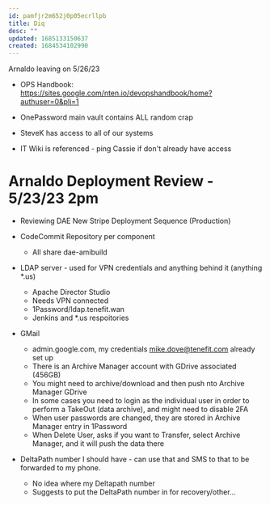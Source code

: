 ```yaml
---
id: pamfjr2m652j0p05ecrllpb
title: Diq
desc: ""
updated: 1685133150637
created: 1684534102990
---
```


Arnaldo leaving on 5/26/23

- OPS Handbook: https://sites.google.com/nten.io/devopshandbook/home?authuser=0&pli=1

- OnePassword main vault contains ALL random crap
- SteveK has access to all of our systems
- IT Wiki is referenced - ping Cassie if don't already have access

# Arnaldo Deployment Review - 5/23/23 2pm

- Reviewing DAE New Stripe Deployment Sequence (Production)
- CodeCommit Repository per component

  - All share dae-amibuild

- LDAP server - used for VPN credentials and anything behind it (anything \*.us)

  - Apache Director Studio
  - Needs VPN connected
  - 1Password/ldap.tenefit.wan
  - Jenkins and \*.us respoitories

- GMail

  - admin.google.com, my credentials mike.dove@tenefit.com already set up
  - There is an Archive Manager account with GDrive associated (456GB)
  - You might need to archive/download and then push nto Archive Manager GDrive
  - In some cases you need to login as the individual user in order to perform a TakeOut (data archive), and might need to disable 2FA
  - When user passwords are changed, they are stored in Archive Manager entry in 1Password
  - When Delete User, asks if you want to Transfer, select Archive Manager, and it will push the data there

- DeltaPath number I should have - can use that and SMS to that to be forwarded to my phone.
  - No idea where my Deltapath number
  - Suggests to put the DeltaPath number in for recovery/other...
